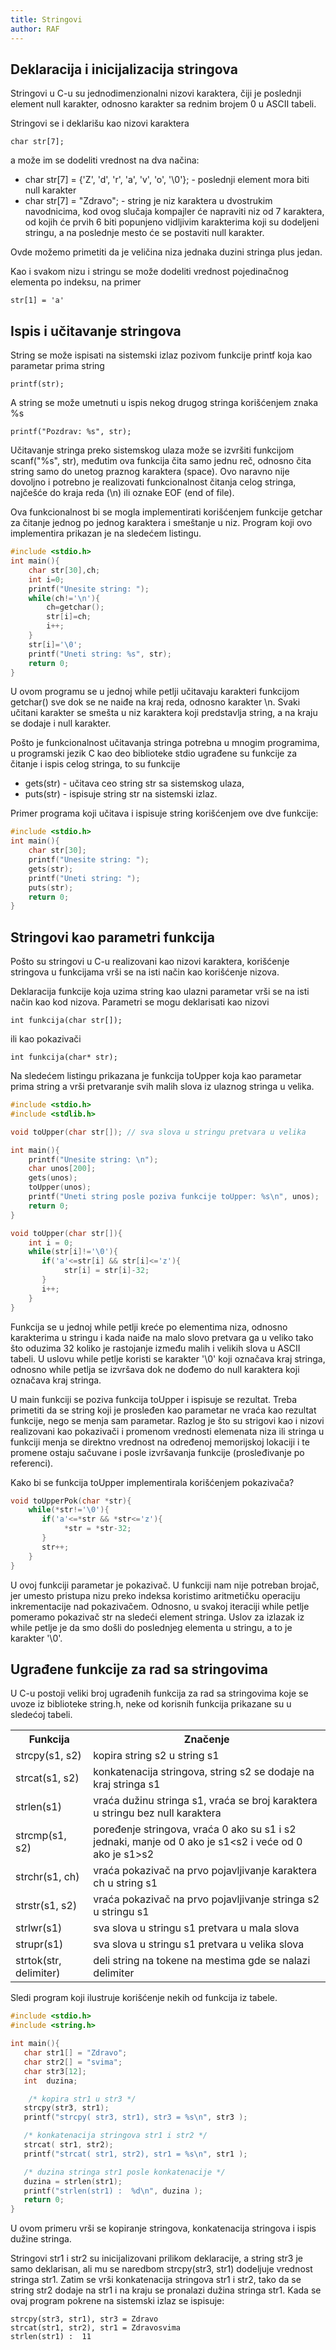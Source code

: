 ```yaml
---
title: Stringovi
author: RAF
---
```


## Deklaracija i inicijalizacija stringova

Stringovi u C-u su jednodimenzionalni nizovi karaktera, čiji je poslednji element null karakter, odnosno karakter sa rednim brojem 0 u ASCII tabeli. 

Stringovi se i deklarišu kao nizovi karaktera

```
char str[7];
```
a može im se dodeliti vrednost na dva načina:

<ul>
<li>char str[7] = {'Z', 'd', 'r', 'a', 'v', 'o', '\0'};  -  poslednji element mora biti null karakter</li>
<li>char str[7] = "Zdravo"; - string je niz karaktera u dvostrukim navodnicima, kod ovog slučaja kompajler će napraviti niz od 7 karaktera,   od kojih će prvih 6 biti popunjeno vidljivim karakterima koji su dodeljeni stringu, a na poslednje mesto će se postaviti null karakter.</li>  
</ul>

Ovde možemo primetiti da je veličina niza jednaka duzini stringa plus jedan. 

Kao i svakom nizu i stringu se može dodeliti vrednost pojedinačnog elementa po indeksu, na primer

```
str[1] = 'a'
```

## Ispis i učitavanje stringova

String se može ispisati na sistemski izlaz pozivom funkcije printf koja kao parametar prima string

```
printf(str);
```
A string se može umetnuti u ispis nekog drugog stringa korišćenjem znaka %s

```
printf("Pozdrav: %s", str);
```
Učitavanje stringa preko sistemskog ulaza može se izvršiti funkcijom scanf("%s", str), međutim ova funkcija čita samo jednu reč, odnosno čita string samo do unetog praznog karaktera (space). Ovo naravno nije dovoljno i potrebno je realizovati funkcionalnost čitanja celog stringa, najčešće do kraja reda (\n) ili oznake EOF (end of file). 

Ova funkcionalnost bi se mogla implementirati korišćenjem funkcije getchar za čitanje jednog po jednog karaktera i smeštanje u niz. Program koji ovo implementira prikazan je na sledećem listingu. 
```c
#include <stdio.h>
int main(){
    char str[30],ch;
    int i=0;
    printf("Unesite string: ");
    while(ch!='\n'){
        ch=getchar();
        str[i]=ch;
        i++;
    }
    str[i]='\0';
    printf("Uneti string: %s", str);
    return 0;
}
```
U ovom programu se u jednoj while petlji učitavaju karakteri funkcijom getchar() sve dok se ne naiđe na kraj reda, odnosno karakter \n. Svaki učitani karakter se smešta u niz karaktera koji predstavlja string, a na kraju se dodaje i null karakter. 

Pošto je funkcionalnost učitavanja stringa potrebna u mnogim programima, u programski jezik C kao deo biblioteke stdio ugrađene su funkcije za čitanje i ispis celog stringa, to su funkcije 

<ul>
<li>gets(str) - učitava ceo string str sa sistemskog ulaza,</li> 
<li>puts(str) - ispisuje string str na sistemski izlaz.</li>
</ul>

Primer programa koji učitava i ispisuje string korišćenjem ove dve funkcije:

```c
#include <stdio.h>
int main(){
    char str[30];    
    printf("Unesite string: ");
    gets(str);
    printf("Uneti string: ");
    puts(str);
    return 0;
}
```
## Stringovi kao parametri funkcija

Pošto su stringovi u C-u realizovani kao nizovi karaktera, korišćenje stringova u funkcijama vrši se na isti način kao korišćenje nizova. 

Deklaracija funkcije koja uzima string kao ulazni parametar vrši se na isti način kao kod nizova. Parametri se mogu deklarisati kao nizovi

```
int funkcija(char str[]);
```

ili kao pokazivači 

```
int funkcija(char* str);
```

Na sledećem listingu prikazana je funkcija toUpper koja kao parametar prima string a vrši pretvaranje svih malih slova iz ulaznog stringa u velika. 

```c
#include <stdio.h>
#include <stdlib.h>

void toUpper(char str[]); // sva slova u stringu pretvara u velika

int main(){
    printf("Unesite string: \n");
    char unos[200];
    gets(unos);
    toUpper(unos);
    printf("Uneti string posle poziva funkcije toUpper: %s\n", unos);
    return 0;
}

void toUpper(char str[]){
    int i = 0;
    while(str[i]!='\0'){
       if('a'<=str[i] && str[i]<='z'){
            str[i] = str[i]-32;
       }
       i++;
    }
}

```
Funkcija se u jednoj while petlji kreće po elementima niza, odnosno karakterima u stringu i kada naiđe na malo slovo pretvara ga u veliko tako što oduzima 32 koliko je rastojanje između malih i velikih slova u ASCII tabeli. U uslovu while petlje koristi se karakter '\0' koji označava kraj stringa, odnosno while petlja se izvršava dok ne dođemo do null karaktera koji označava kraj stringa. 

U main funkciji se poziva funkcija toUpper i ispisuje se rezultat. Treba primetiti da se string koji je prosleđen kao parametar ne vraća kao rezultat funkcije, nego se menja sam parametar. Razlog je što su strigovi kao i nizovi realizovani kao pokazivači i promenom vrednosti elemenata niza ili stringa u funkciji menja se direktno vrednost na određenoj memorijskoj lokaciji i te promene ostaju sačuvane i posle izvršavanja funkcije (prosleđivanje po referenci). 

Kako bi se funkcija toUpper implementirala korišćenjem pokazivača? 

```c
void toUpperPok(char *str){
    while(*str!='\0'){
       if('a'<=*str && *str<='z'){
            *str = *str-32;
       }
       str++;
    }
}
```
U ovoj funkciji parametar je pokazivač. U funkciji nam nije potreban brojač, jer umesto pristupa nizu preko indeksa koristimo aritmetičku operaciju inkrementacije nad pokazivačem. Odnosno, u svakoj iteraciji while petlje pomeramo pokazivač str na sledeći element stringa. Uslov za izlazak iz while petlje je da smo došli do poslednjeg elementa u stringu, a to je karakter '\0'. 

## Ugrađene funkcije za rad sa stringovima

U C-u postoji veliki broj ugrađenih funkcija za rad sa stringovima koje se uvoze iz biblioteke string.h, neke od korisnih funkcija prikazane su u sledećoj tabeli. 

<table>
<tr><th>Funkcija</th><th>Značenje</th></tr>
<tr><td>strcpy(s1, s2)</td><td>kopira string s2 u string s1</td></tr>
<tr><td>strcat(s1, s2)</td><td>konkatenacija stringova, string s2 se dodaje na kraj stringa s1</td><tr>
<tr><td>strlen(s1)</td><td>vraća dužinu stringa s1, vraća se broj karaktera u stringu bez null karaktera</td></tr>
<tr><td>strcmp(s1, s2)</td><td>poređenje stringova, vraća 0 ako su s1 i s2 jednaki, manje od 0 ako je s1&lt;s2 i veće od 0 ako je s1&gt;s2</td></tr>
<tr><td>strchr(s1, ch)</td><td>vraća pokazivač na prvo pojavljivanje karaktera ch u string s1</td></tr>
<tr><td>strstr(s1, s2)</td><td>vraća pokazivač na prvo pojavljivanje stringa s2 u stringu s1</td></tr>
<tr><td>strlwr(s1)</td><td>sva slova u stringu s1 pretvara u mala slova</td></tr>
<tr><td>strupr(s1)</td><td>sva slova u stringu s1 pretvara u velika slova</td></tr>
<tr><td>strtok(str, delimiter)</td><td>deli string na tokene na mestima gde se nalazi delimiter</td></tr>
</table>

Sledi program koji ilustruje korišćenje nekih od funkcija iz tabele.

```c
#include <stdio.h>
#include <string.h>

int main(){
   char str1[] = "Zdravo";
   char str2[] = "svima";
   char str3[12];
   int  duzina;

    /* kopira str1 u str3 */
   strcpy(str3, str1);
   printf("strcpy( str3, str1), str3 = %s\n", str3 );

   /* konkatenacija stringova str1 i str2 */
   strcat( str1, str2);
   printf("strcat( str1, str2), str1 = %s\n", str1 );

   /* duzina stringa str1 posle konkatenacije */
   duzina = strlen(str1);
   printf("strlen(str1) :  %d\n", duzina );
   return 0;
}
```

U ovom primeru vrši se kopiranje stringova, konkatenacija stringova i ispis dužine stringa. 

Stringovi str1 i str2 su inicijalizovani prilikom deklaracije, a string str3 je samo deklarisan, ali mu se naredbom strcpy(str3, str1) dodeljuje vrednost stringa str1. Zatim se vrši konkatenacija stringova str1 i str2, tako da se string str2 dodaje na str1 i na kraju se pronalazi dužina stringa str1. Kada se ovaj program pokrene na sistemski izlaz se ispisuje:

```
strcpy(str3, str1), str3 = Zdravo
strcat(str1, str2), str1 = Zdravosvima
strlen(str1) :  11
```




